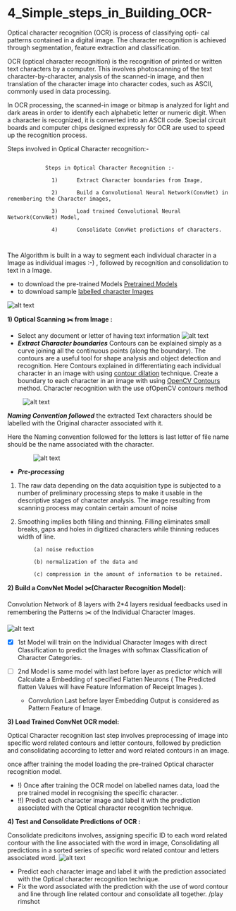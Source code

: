 # 4_Simple_steps_in_Building_OCR-
Optical character recognition (OCR) is process of classifying opti- cal patterns contained in a digital image. The character recognition is achieved through segmentation, feature extraction and classification.

OCR (optical character recognition) is the recognition of printed or written text characters by a computer. This involves photoscanning of the text character-by-character, analysis of the scanned-in image, and then translation of the character image into character codes, such as ASCII, commonly used in data processing.

In OCR processing, the scanned-in image or bitmap is analyzed for light and dark areas in order to identify each alphabetic letter or numeric digit. When a character is recognized, it is converted into an ASCII code. Special circuit boards and computer chips designed expressly for OCR are used to speed up the recognition process.


Steps involved in Optical Character recognition:-
```

            Steps in Optical Character Recognition :-

              1)      Extract Character boundaries from Image,

              2)      Build a Convolutional Neural Network(ConvNet) in remembering the Character images,

              3)      Load trained Convolutional Neural Network(ConvNet) Model,
              
              4)      Consolidate ConvNet predictions of characters.



```

The Algorithm is built in a way to segment each individual character in a Image as individual images :-) , followed by recognition and consolidation to text in a Image.

 - to download the pre-trained Models [Pretrained Models](https://drive.google.com/file/d/1ckskSVzzFpkaMO7VyTZo0fz_m32q_S_C/view?usp=sharing)
 - to download sample [labelled character Images](https://drive.google.com/drive/folders/1q4PjRX121lj6BGDAhnM8fh1TiC78-ylO?usp=sharing)


![alt text](https://github.com/Nagakiran1/4-simple-steps-in-Builiding-OCR/blob/master/OCR_Algorithm.PNG)


**1) Optical Scanning :scissors: from Image :**

 - Select any document or letter of having text information 
 ![alt text](https://github.com/Nagakiran1/4-simple-steps-in-Builiding-OCR/blob/master/sample.jpg) 
 -  ***Extract Character boundaries***
             Contours can be explained simply as a curve joining all the continuous points (along the boundary). The contours are a useful tool for shape analysis and object detection and recognition. Here Contours explained in differentiating each individual character in an image with using [contour dilation](https://docs.opencv.org/trunk/d9/d61/tutorial_py_morphological_ops.html) technique.
             Create a boundary to each character in an image with using [OpenCV Contours](https://docs.opencv.org/3.3.0/dd/d49/tutorial_py_contour_features.html) method. 
             Character recognition with the use ofOpenCV contours method

&nbsp;&nbsp;&nbsp;&nbsp;&nbsp;&nbsp;&nbsp;&nbsp;&nbsp;![alt text](https://github.com/Nagakiran1/4-simple-steps-in-Builiding-OCR/blob/master/Countours.PNG)


            
***Naming Convention followed***
the extracted Text characters should be labelled with the Original character associated with it.

Here the Naming convention followed for the letters is last letter of file name should be the name associated with the character.
             
&nbsp;&nbsp;&nbsp;&nbsp;&nbsp;&nbsp;&nbsp;&nbsp;&nbsp;&nbsp;&nbsp;&nbsp;&nbsp;&nbsp;&nbsp;![alt text](https://github.com/Nagakiran1/4-simple-steps-in-Builiding-OCR/blob/master/character%20Labelling.PNG)
 


- ***Pre-processing***
1) The raw data depending on the data acquisition type is subjected to a number of preliminary processing steps to make it usable in the descriptive stages of character analysis. The image resulting from scanning process may contain certain amount of noise

2) Smoothing implies both filling and thinning. Filling eliminates small breaks, gaps and holes in digitized characters while thinning reduces width of line.

            (a) noise reduction

            (b) normalization of the data and

            (c) compression in the amount of information to be retained.

            

 
 
 
**2) Build a ConvNet Model  :scissors:(Character Recognition Model):**


  Convolution Network of 8 layers with 2\*4 layers residual feedbacks used in remembering the Patterns  :scissors: of the Individual Character Images.
  
 
  ![alt text](https://github.com/Nagakiran1/Receipt_Image_Classification-/blob/master/ConvNet1.png)
 
- [x] 1st Model will train on the Individual Character Images with direct Classification to predict the Images with softmax Classification of Character Categories.
- [ ] 2nd Model is same model with last before layer as predictor which will Calculate a Embedding of specified Flatten Neurons ( The Predicted flatten Values will have Feature Information of Receipt Images ).
            
  - Convolution Last before layer Embedding Output is considered as Pattern Feature of Image.

**3) Load Trained ConvNet OCR model:**

Optical Character recognition last step involves preprocessing of image into specific word related contours and letter contours, followed by prediction and consolidating according to letter and word related contours in an image.


once affter training the model loading the pre-trained Optical character recognition model.

- !) Once after training the OCR model on labelled names data, load the pre trained model in recognising the specific character. .
- !!) Predict each character image and label it with the prediction associated with the Optical character recognition technique.


            
            
**4) Test and Consolidate Predictions of OCR :**

Consolidate predicitons involves, assigning specific ID to each word related contour with the line associated with the word in image, Consolidating all predictions in a sorted series of specific word related contour and letters associated word.
![alt text](https://github.com/Nagakiran1/4-simple-steps-in-Builiding-OCR/blob/master/Word_contour.png)

- Predict each character image and label it with the prediction associated with the Optical character recognition technique.
- Fix the word associated with the prediction with the use of word contour and line through line related contour and consolidate all together.
/play rimshot
